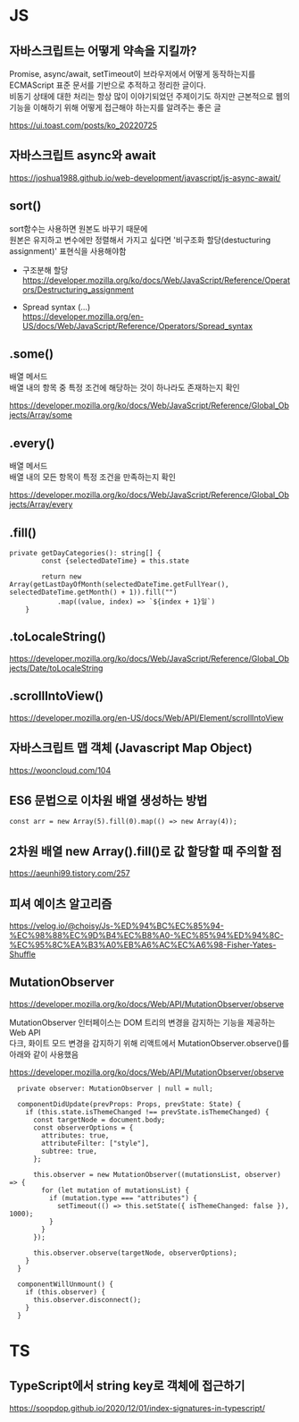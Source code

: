 # JS

## 자바스크립트는 어떻게 약속을 지킬까?

Promise, async/await, setTimeout이 브라우저에서 어떻게 동작하는지를 ECMAScript 표준 문서를 기반으로 추적하고 정리한 글이다.    
비동기 상태에 대한 처리는 항상 많이 이야기되었던 주제이기도 하지만 근본적으로 웹의 기능을 이해하기 위해 어떻게 접근해야 하는지를 알려주는 좋은 글   

<https://ui.toast.com/posts/ko_20220725>   


## 자바스크립트 async와 await   

<https://joshua1988.github.io/web-development/javascript/js-async-await/>   


## sort()
sort함수는 사용하면 원본도 바꾸기 때문에    
원본은 유지하고 변수에만 정렬해서 가지고 싶다면 '비구조화 할당(destucturing assignment)' 표현식을 사용해야함   

* 구조분해 할당   
<https://developer.mozilla.org/ko/docs/Web/JavaScript/Reference/Operators/Destructuring_assignment>

* Spread syntax (...)   
<https://developer.mozilla.org/en-US/docs/Web/JavaScript/Reference/Operators/Spread_syntax>  


## .some()
배열 메서드   
배열 내의 항목 중 특정 조건에 해당하는 것이 하나라도 존재하는지 확인      

<https://developer.mozilla.org/ko/docs/Web/JavaScript/Reference/Global_Objects/Array/some> 


## .every()
배열 메서드   
배열 내의 모든 항목이 특정 조건을 만족하는지 확인   

<https://developer.mozilla.org/ko/docs/Web/JavaScript/Reference/Global_Objects/Array/every>


## .fill()   

```TS
private getDayCategories(): string[] {
        const {selectedDateTime} = this.state

        return new Array(getLastDayOfMonth(selectedDateTime.getFullYear(), selectedDateTime.getMonth() + 1)).fill("")
            .map((value, index) => `${index + 1}일`)
    }
```

## .toLocaleString()

<https://developer.mozilla.org/ko/docs/Web/JavaScript/Reference/Global_Objects/Date/toLocaleString>    

## .scrollIntoView()
<https://developer.mozilla.org/en-US/docs/Web/API/Element/scrollIntoView>

## 자바스크립트 맵 객체 (Javascript Map Object)    
<https://wooncloud.com/104>    

## ES6 문법으로 이차원 배열 생성하는 방법   

```TS 
const arr = new Array(5).fill(0).map(() => new Array(4));
```

## 2차원 배열 new Array().fill()로 값 할당할 때 주의할 점   

<https://aeunhi99.tistory.com/257>   


## 피셔 예이츠 알고리즘

<https://velog.io/@choisy/Js-%ED%94%BC%EC%85%94-%EC%98%88%EC%9D%B4%EC%B8%A0-%EC%85%94%ED%94%8C-%EC%95%8C%EA%B3%A0%EB%A6%AC%EC%A6%98-Fisher-Yates-Shuffle>   

## MutationObserver
<https://developer.mozilla.org/ko/docs/Web/API/MutationObserver/observe>   

MutationObserver 인터페이스는 DOM 트리의 변경을 감지하는 기능을 제공하는 Web API   
다크, 화이트 모드 변경을 감지하기 위해 리액트에서 MutationObserver.observe()를 아래와 같이 사용했음   

<https://developer.mozilla.org/ko/docs/Web/API/MutationObserver/observe>   

```TS
  private observer: MutationObserver | null = null;

  componentDidUpdate(prevProps: Props, prevState: State) {
    if (this.state.isThemeChanged !== prevState.isThemeChanged) {
      const targetNode = document.body;
      const observerOptions = {
        attributes: true,
        attributeFilter: ["style"],
        subtree: true,
      };

      this.observer = new MutationObserver((mutationsList, observer) => {
        for (let mutation of mutationsList) {
          if (mutation.type === "attributes") {
            setTimeout(() => this.setState({ isThemeChanged: false }), 1000);
          }
        }
      });

      this.observer.observe(targetNode, observerOptions);
    }
  }

  componentWillUnmount() {
    if (this.observer) {
      this.observer.disconnect();
    }
  }

```


# TS

## TypeScript에서 string key로 객체에 접근하기   
<https://soopdop.github.io/2020/12/01/index-signatures-in-typescript/>

